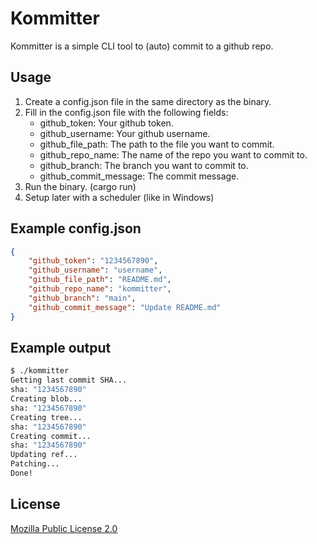 # Kommitter
Kommitter is a simple CLI tool to (auto) commit to a github repo.
## Usage
1. Create a config.json file in the same directory as the binary.
2. Fill in the config.json file with the following fields:
    - github_token: Your github token.
    - github_username: Your github username.
    - github_file_path: The path to the file you want to commit.
    - github_repo_name: The name of the repo you want to commit to.
    - github_branch: The branch you want to commit to.
    - github_commit_message: The commit message.
3. Run the binary. (cargo run)
4. Setup later with a scheduler (like in Windows)
## Example config.json
```json
{
    "github_token": "1234567890",
    "github_username": "username",
    "github_file_path": "README.md",
    "github_repo_name": "kommitter",
    "github_branch": "main",
    "github_commit_message": "Update README.md"
}
```

## Example output
```bash
$ ./kommitter
Getting last commit SHA...
sha: "1234567890"
Creating blob...
sha: "1234567890"
Creating tree...
sha: "1234567890"
Creating commit...
sha: "1234567890"
Updating ref...
Patching...
Done!
```

## License
[Mozilla Public License 2.0](https://choosealicense.com/licenses/mpl-2.0/)
